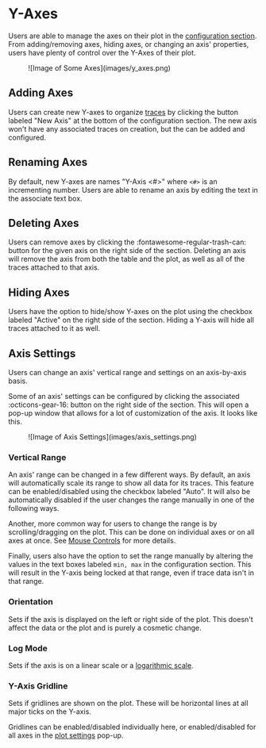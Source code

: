 # Y-Axes

Users are able to manage the axes on their plot in the [configuration section].
From adding/removing axes, hiding axes, or changing an axis' properties, users have plenty of control over the Y-Axes of their plot.

  [configuration section]: overview/config_section.md

<figure markdown="span">
  ![Image of Some Axes](images/y_axes.png)
</figure>



## Adding Axes

Users can create new Y-axes to organize [traces] by clicking the button labeled "New Axis" at the bottom of the configuration section.
The new axis won't have any associated traces on creation, but the can be added and configured.

  [traces]: traces.md



## Renaming Axes

By default, new Y-axes are names "Y-Axis <#>" where `<#>` is an incrementing number.
Users are able to rename an axis by editing the text in the associate text box.



## Deleting Axes

Users can remove axes by clicking the :fontawesome-regular-trash-can: button for the given axis on the right side of the section.
Deleting an axis will remove the axis from both the table and the plot, as well as all of the traces attached to that axis.



## Hiding Axes

Users have the option to hide/show Y-axes on the plot using the checkbox labeled "Active" on the right side of the section.
Hiding a Y-axis will hide all traces attached to it as well.



## Axis Settings

Users can change an axis' vertical range and settings on an axis-by-axis basis.

Some of an axis' settings can be configured by clicking the associated :octicons-gear-16: button on the right side of the section.
This will open a pop-up window that allows for a lot of customization of the axis.
It looks like this.

<figure markdown="span">
  ![Image of Axis Settings](images/axis_settings.png)
</figure>


### Vertical Range

An axis' range can be changed in a few different ways.
By default, an axis will automatically scale its range to show all data for its traces.
This feature can be enabled/disabled using the checkbox labeled "Auto".
It will also be automatically disabled if the user changes the range manually in one of the following ways.

Another, more common way for users to change the range is by scrolling/dragging on the plot.
This can be done on individual axes or on all axes at once.
See [Mouse Controls] for more details.

  [Mouse Controls]: overview/plot_section.md#mouse-controls

Finally, users also have the option to set the range manually by altering the values in the text boxes labeled `min, max` in the configuration section.
This will result in the Y-axis being locked at that range, even if trace data isn't in that range.


### Orientation

Sets if the axis is displayed on the left or right side of the plot.
This doesn't affect the data or the plot and is purely a cosmetic change.


### Log Mode

Sets if the axis is on a linear scale or a [logarithmic scale].

  [logarithmic scale]: https://en.wikipedia.org/wiki/Logarithmic_scale


### Y-Axis Gridline

Sets if gridlines are shown on the plot.
These will be horizontal lines at all major ticks on the Y-axis.

Gridlines can be enabled/disabled individually here, or enabled/disabled for all axes in the [plot settings] pop-up.

  [plot settings]: plot_config.md

